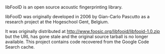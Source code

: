 libFooID is an open source acoustic fingerprinting library.

libFooID was originally developed in 2006 by Gian-Carlo Pascutto as a research project at the Hogeschool Gent, Belgium.

It was originally distributed at http://www.foosic.org/libfooid/libfooid-1.0.zip but the URL has gone stale and the original source tarball is no longer available.  This project contains code recovered from the Google Code Search cache.